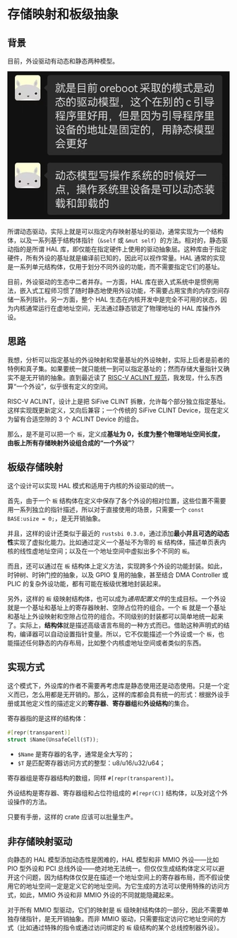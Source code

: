 ﻿# 存储映射和板级抽象

## 背景

目前，外设驱动有动态和静态两种模型。

![动态和静态驱动](./static-dynamic.png)

所谓动态驱动，实际上就是可以指定内存映射基址的驱动，通常实现为一个结构体，以及一系列基于结构体指针（`&self` 或 `&mut self`）的方法。相对的，静态驱动指的是所谓 HAL 库，即仅能在指定硬件上使用的驱动抽象层。这种库由于指定硬件，所有外设的基址就是编译前已知的，因此可以视作常量。HAL 通常的实现是一系列单元结构体，仅用于划分不同外设的功能，而不需要指定它们的基址。

目前，外设驱动的生态中二者并存。一方面，HAL 库在嵌入式系统中是惯例用法，嵌入式工程师习惯了随时静态地使用外设功能，不需要占用宝贵的内存空间存储一系列指针。另一方面，整个 HAL 生态在内核开发中是完全不可用的状态，因为内核通常运行在虚地址空间，无法通过静态锁定了物理地址的 HAL 库操作外设。

## 思路

我想，分析可以指定基址的外设映射和常量基址的外设映射，实际上后者是前者的特例和真子集。如果要统一就只能统一到可以指定基址的；然而存储大量指针又确实不是无开销的抽象。直到最近读了 [RISC-V ACLINT 规范](/translation/20221108-aclint.md)，我发现，什么东西算“一个外设”，似乎很有定义的空间。

RISC-V ACLINT，设计上是把 SiFive CLINT 拆散，允许每个部分独立指定基址。这样实现既更新定义，又向后兼容；一个传统的 SiFive CLINT Device，现在定义为留有合适空隙的 3 个 ACLINT Device 的组合。

那么，是不是可以把一个 `板`，定义成**基址为 0，长度为整个物理地址空间长度，由板上所有存储映射外设组合成的“一个外设”**?

## 板级存储映射

这个设计可以实现 HAL 模式和适用于内核的外设驱动的统一。

首先，由于一个 `板` 结构体在定义中保存了各个外设的相对位置，这些位置不需要用一系列独立的指针描述，所以对于直接使用的场景，只需要一个 `const BASE:usize = 0;`，是无开销抽象。

并且，这样的设计还类似于最近的 `rustsbi 0.3.0`，通过添加**最小并且可选的动态性**实现了虚拟化能力。比如通过定义一个基址不为零的 `板` 结构体，描述单页表内核的线性虚地址空间；以及在一个地址空间中虚拟出多个不同的 `板`。

而且，还可以通过在 `板` 结构体上定义方法，实现跨多个外设的功能封装。如此，时钟树、时钟门控的抽象，以及 GPIO 复用的抽象，甚至结合 DMA Controller 或 PLIC 的复杂外设功能，都有可能在板级优雅地封装起来。

另外，这样的 `板` 级映射结构体，也可以成为*通用配置文件*的生成目标。一个外设就是一个基址和基址上的寄存器映射、空隙占位符的组合。一个 `板` 就是一个基址和基址上外设映射和空隙占位符的组合。不同级别的封装都可以简单地统一起来了。实际上，**结构体**就是描述高级语言布局的一种方式而已。借助这种声明式的结构，编译器可以自动设置指针变量。所以，它不仅能描述一个外设或一个 `板`，也能描述任何静态的内存布局，比如整个内核虚地址空间或者类似的东西。

## 实现方式

这个模式下，外设库的作者不需要再考虑库是静态使用还是动态使用。只是一个定义而已，怎么用都是无开销的。那么，这样的库都会具有统一的形式：根据外设手册或其他定义性的描述定义的**寄存器**、**寄存器组**和**外设结构**的集合。

寄存器指的是这样的结构体：

```rust
#[repr(transparent)]
struct $Name(UnsafeCell($T));
```

- `$Name` 是寄存器的名字，通常是全大写的；
- `$T` 是匹配寄存器访问方式的整型：u8/u16/u32/u64；

寄存器组是寄存器结构的数组，同样 `#[repr(transparent)]`。

外设结构是寄存器、寄存器组和占位符组成的 `#[repr(C)]` 结构体，以及对这个外设操作的方法。

只要有手册，这样的 crate 应该可以批量生产。

## 非存储映射驱动

向静态的 HAL 模型添加动态性是困难的，HAL 模型和非 MMIO 外设——比如 PIO 型外设和 PCI 总线外设——绝对地无法统一。但仅仅生成结构体定义可以避开这个问题，因为结构体仅仅是在描述一个地址空间上的寄存器布局，而不假设使用它的地址空间一定是定义它的地址空间。为它生成的方法可以使用特殊的访问方式，如此，MMIO 外设和非 MMIO 外设的不同就能隐藏起来。

对于所有 MMIO 型驱动，它们的映射是 `板` 级映射结构体的一部分，因此不需要单独存储指针，是无开销抽象。而非 MMIO 驱动，只需要指定访问它地址空间的方式（比如通过特殊的指令或通过访问绑定的 `板` 级结构的某个总线控制器外设）。
